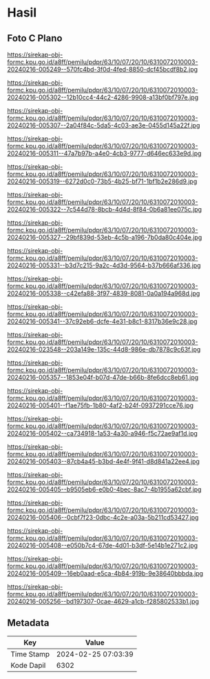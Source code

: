 # Hasil

## Foto C Plano

https://sirekap-obj-formc.kpu.go.id/a8ff/pemilu/pdpr/63/10/07/20/10/6310072010003-20240216-005249--570fc4bd-3f0d-4fed-8850-dcf45bcdf8b2.jpg

https://sirekap-obj-formc.kpu.go.id/a8ff/pemilu/pdpr/63/10/07/20/10/6310072010003-20240216-005302--12b10cc4-44c2-4286-9908-a13bf0bf797e.jpg

https://sirekap-obj-formc.kpu.go.id/a8ff/pemilu/pdpr/63/10/07/20/10/6310072010003-20240216-005307--2a04f84c-5da5-4c03-ae3e-0455d145a22f.jpg

https://sirekap-obj-formc.kpu.go.id/a8ff/pemilu/pdpr/63/10/07/20/10/6310072010003-20240216-005311--47a7b97b-a4e0-4cb3-9777-d646ec633e9d.jpg

https://sirekap-obj-formc.kpu.go.id/a8ff/pemilu/pdpr/63/10/07/20/10/6310072010003-20240216-005319--6272d0c0-73b5-4b25-bf71-1bf1b2e286d9.jpg

https://sirekap-obj-formc.kpu.go.id/a8ff/pemilu/pdpr/63/10/07/20/10/6310072010003-20240216-005322--7c544d78-8bcb-4d4d-8f84-0b6a81ee075c.jpg

https://sirekap-obj-formc.kpu.go.id/a8ff/pemilu/pdpr/63/10/07/20/10/6310072010003-20240216-005327--29bf839d-53eb-4c5b-a196-7b0da80c404e.jpg

https://sirekap-obj-formc.kpu.go.id/a8ff/pemilu/pdpr/63/10/07/20/10/6310072010003-20240216-005331--b3d7c215-9a2c-4d3d-9564-b37b666af336.jpg

https://sirekap-obj-formc.kpu.go.id/a8ff/pemilu/pdpr/63/10/07/20/10/6310072010003-20240216-005338--c42efa88-3f97-4839-8081-0a0a194a968d.jpg

https://sirekap-obj-formc.kpu.go.id/a8ff/pemilu/pdpr/63/10/07/20/10/6310072010003-20240216-005341--37c92eb6-dcfe-4e31-b8c1-8317b36e9c28.jpg

https://sirekap-obj-formc.kpu.go.id/a8ff/pemilu/pdpr/63/10/07/20/10/6310072010003-20240216-023548--203a149e-135c-44d8-986e-db7878c9c63f.jpg

https://sirekap-obj-formc.kpu.go.id/a8ff/pemilu/pdpr/63/10/07/20/10/6310072010003-20240216-005357--1853e04f-b07d-47de-b66b-8fe6dcc8eb61.jpg

https://sirekap-obj-formc.kpu.go.id/a8ff/pemilu/pdpr/63/10/07/20/10/6310072010003-20240216-005401--f1ae75fb-1b80-4af2-b24f-0937291cce76.jpg

https://sirekap-obj-formc.kpu.go.id/a8ff/pemilu/pdpr/63/10/07/20/10/6310072010003-20240216-005402--ca734918-1a53-4a30-a946-f5c72ae9af1d.jpg

https://sirekap-obj-formc.kpu.go.id/a8ff/pemilu/pdpr/63/10/07/20/10/6310072010003-20240216-005403--87cb4a45-b3bd-4e4f-9f41-d8d841a22ee4.jpg

https://sirekap-obj-formc.kpu.go.id/a8ff/pemilu/pdpr/63/10/07/20/10/6310072010003-20240216-005405--b9505eb6-e0b0-4bec-8ac7-4b1955a62cbf.jpg

https://sirekap-obj-formc.kpu.go.id/a8ff/pemilu/pdpr/63/10/07/20/10/6310072010003-20240216-005406--0cbf7f23-0dbc-4c2e-a03a-5b211cd53427.jpg

https://sirekap-obj-formc.kpu.go.id/a8ff/pemilu/pdpr/63/10/07/20/10/6310072010003-20240216-005408--e050b7c4-67de-4d01-b3df-5e14b1e271c2.jpg

https://sirekap-obj-formc.kpu.go.id/a8ff/pemilu/pdpr/63/10/07/20/10/6310072010003-20240216-005409--16eb0aad-e5ca-4b84-919b-9e38640bbbda.jpg

https://sirekap-obj-formc.kpu.go.id/a8ff/pemilu/pdpr/63/10/07/20/10/6310072010003-20240216-005256--bd197307-0cae-4629-a1cb-f285802533b1.jpg


## Metadata

| Key        | Value               |
| ---------- | ------------------- |
| Time Stamp | 2024-02-25 07:03:39 |
| Kode Dapil | 6302                |



